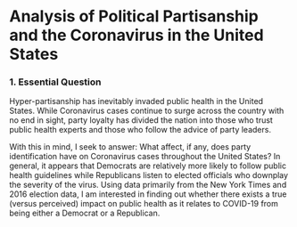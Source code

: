 # Analysis of Political Partisanship and the Coronavirus in the United States

### 1. Essential Question

Hyper-partisanship has inevitably invaded public health in the United States. While Coronavirus cases continue to surge across the country with no end in sight, party loyalty has divided the nation into those who trust public health experts and those who follow the advice of party leaders.

With this in mind, I seek to answer: What affect, if any, does party identification have on Coronavirus cases throughout the United States? In general, it appears that Democrats are relatively more likely to follow public health guidelines while Republicans listen to elected officials who downplay the severity of the virus. Using data primarily from the New York Times and 2016 election data, I am interested in finding out whether there exists a true (versus perceived) impact on public health as it relates to COVID-19 from being either a Democrat or a Republican.

